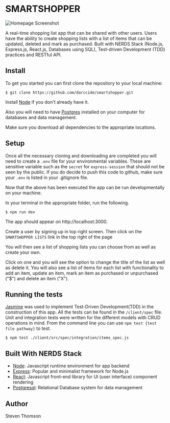 # SMARTSHOPPER

![Homepage Screenshot](https://i.imgur.com/XXH9LpE.png)



A real-time shopping list app that can be shared with other users. Users have the ability to create shopping lists with a list of items that can be updated, deleted and mark as purchased. Built with NERDS Stack (Node.js, Express.js, React.js, Databases using SQL), Test-driven Development (TDD) practices and RESTful API.

## Install

To get you started you can first clone the repository to your local machine:

```
$ git clone https://github.com/darccide/smartshopper.git

```

Install [Node](https://nodejs.org/en/download/) if you don't already have it.

Also you will need to have [Postgres](https://postgresql.org) installed on your computer for databases and data management.

Make sure you download all dependencies to the appropriate locations.

## Setup

Once all the necessary cloning and downloading are completed you will need to create a `.env` file for your environmental variables. These are sensitive variable such as the `secret` for `express-session` that should not be seen by the public. If you do decide to push this code to github, make sure your `.env` is listed in your .gitignore file.

Now that the above has been executed the app can be run developmentally on your machine.

In your terminal in the appropriate folder, run the following.

```
$ npm run dev
```

The app should appear on http://localhost:3000.

Create a user by signing up in top right screen. Then click on the `SMARTSHOPPER LISTS` link in the top right of the page

You will then see a list of shopping lists you can choose from as well as create your own.

Click on one and you will see the option to change the title of the list as well as delete it. You will also see a list of items for each list with functionality to add an item, update an item, mark an item as purchased or unpurchased ("\$") and delete an item ("X").

## Running the tests

[Jasmine](https://jasmine.github.io/) was used to implement Test-Driven Development(TDD) in the construction of this app. All the tests can be found in the `/client/spec` file. Unit and integration tests were written for the different models with CRUD operations in mind. From the command line you can use `npm test {test file pathway}` to test.

```
$ npm test ./client/src/spec/integration/items_spec.js
```

## Built With NERDS Stack

- [Node](https://nodejs.org/en/): Javascript runtime environment for app backend
- [Express](https://expressjs.com/): Popular and minimalist framework for Node.js
- [React](https://reactjs.org/): Javascript front-end library for UI (user interface) component rendering
- [Postgresql](https://www.postgresql.org/): Relational Database system for data management

## Author

Steven Thomson
